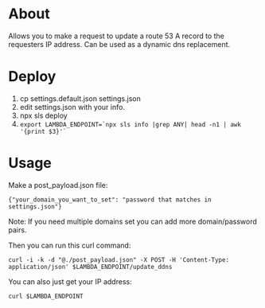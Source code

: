 # About

Allows you to make a request to update a route 53 A record to the requesters IP address. Can be used as a dynamic dns 
replacement.

# Deploy
 1. cp settings.default.json settings.json
 2. edit settings.json with your info.
 3. npx sls deploy
 4. ``` export LAMBDA_ENDPOINT=`npx sls info |grep ANY| head -n1 | awk '{print $3}'` ```

# Usage

Make a post_payload.json file:

```
{"your_domain_you_want_to_set": "password that matches in settings.json"}
```
Note: If you need multiple domains set you can add more domain/password pairs.

Then you can run this curl command:

```
curl -i -k -d "@./post_payload.json" -X POST -H 'Content-Type: application/json' $LAMBDA_ENDPOINT/update_ddns
```

You can also just get your IP address:
```
curl $LAMBDA_ENDPOINT
```
